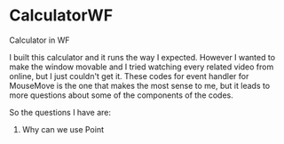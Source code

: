 # CalculatorWF
Calculator in WF

I built this calculator and it runs the way I expected. However I wanted to make the window movable and I tried watching every related video from online, but I just couldn't get it. These codes for event handler for MouseMove is the one that makes the most sense to me, but it leads to more questions about some of the components of the codes.

So the questions I have are:
1. Why can we use Point 
